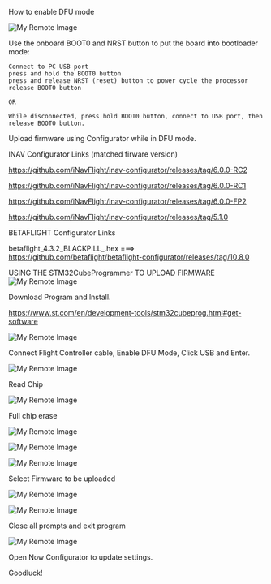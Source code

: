 How to enable DFU mode

![My Remote Image](https://github.com/EonClaw/DIY-Flight-Controller-STM32F411CEU6/blob/main/images/bluepill_button.jpg?dl=0)

Use the onboard BOOT0 and NRST button to put the board into bootloader mode:

    Connect to PC USB port
    press and hold the BOOT0 button
    press and release NRST (reset) button to power cycle the processor
    release BOOT0 button
    
    OR
    
    While disconnected, press hold BOOT0 button, connect to USB port, then release BOOT0 button.

Upload firmware using Configurator while in DFU mode.


INAV Configurator Links (matched firware version)

https://github.com/iNavFlight/inav-configurator/releases/tag/6.0.0-RC2 

https://github.com/iNavFlight/inav-configurator/releases/tag/6.0.0-RC1

https://github.com/iNavFlight/inav-configurator/releases/tag/6.0.0-FP2

https://github.com/iNavFlight/inav-configurator/releases/tag/5.1.0


BETAFLIGHT Configurator Links

betaflight_4.3.2_BLACKPILL_.hex ===>  https://github.com/betaflight/betaflight-configurator/releases/tag/10.8.0


USING THE STM32CubeProgrammer TO UPLOAD FIRMWARE
![My Remote Image](https://github.com/EonClaw/DIY-Flight-Controller-STM32F411CEU6/blob/main/images/upload-1.png?dl=0)


Download Program and lnstall.

https://www.st.com/en/development-tools/stm32cubeprog.html#get-software

![My Remote Image](https://github.com/EonClaw/DIY-Flight-Controller-STM32F411CEU6/blob/main/images/upload-2AA-dl.png?dl=0)


Connect Flight Controller cable, Enable DFU Mode, Click USB and Enter.

![My Remote Image](https://github.com/EonClaw/DIY-Flight-Controller-STM32F411CEU6/blob/main/images/upload-3-connectusbA.png?dl=0)

Read Chip

![My Remote Image](https://github.com/EonClaw/DIY-Flight-Controller-STM32F411CEU6/blob/main/images/upload-4A.png?dl=0)

Full chip erase

![My Remote Image](https://github.com/EonClaw/DIY-Flight-Controller-STM32F411CEU6/blob/main/images/upload-5A.png?dl=0)

![My Remote Image](https://github.com/EonClaw/DIY-Flight-Controller-STM32F411CEU6/blob/main/images/upload-6A.png?dl=0)

![My Remote Image](https://github.com/EonClaw/DIY-Flight-Controller-STM32F411CEU6/blob/main/images/upload-7A.png?dl=0)


Select Firmware to be uploaded

![My Remote Image](https://github.com/EonClaw/DIY-Flight-Controller-STM32F411CEU6/blob/main/images/upload-7B.png?dl=0)

![My Remote Image](https://github.com/EonClaw/DIY-Flight-Controller-STM32F411CEU6/blob/main/images/upload-8A.png?dl=0)

Close all prompts and exit program

![My Remote Image](https://github.com/EonClaw/DIY-Flight-Controller-STM32F411CEU6/blob/main/images/upload-9A.png?dl=0)


Open Now Configurator to update settings.

Goodluck!




